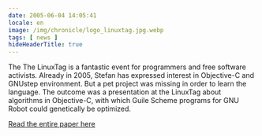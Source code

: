 ```yaml
---
date: 2005-06-04 14:05:41
locale: en
image: /img/chronicle/logo_linuxtag.jpg.webp
tags: [ news ]
hideHeaderTitle: true
---
```

The The LinuxTag is a fantastic event for programmers and free software activists.  Already in 2005, Stefan has expressed interest in Objective-C and GNUstep environment. But a pet project was missing in order to learn the language. The outcome was a presentation at the LinuxTag about algorithms in Objective-C, with which Guile Scheme programs for GNU Robot could genetically be optimized.

[Read the entire paper here](http://www.free-it.org/archiv/talks_2005/paper-11061/paper-11061-de.pdf)